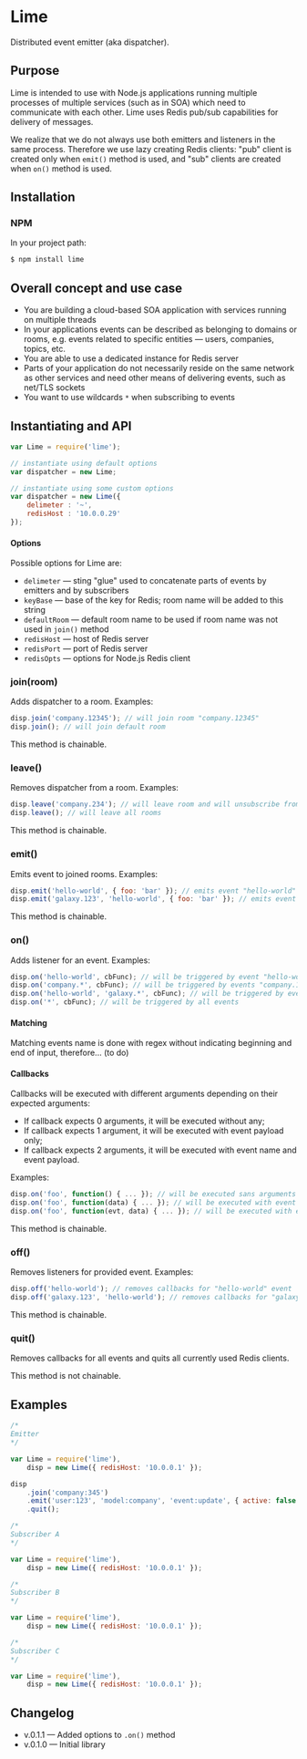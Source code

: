 Lime
====

Distributed event emitter (aka dispatcher).

## Purpose

Lime is intended to use with Node.js applications running multiple processes of multiple services (such as in SOA) which need to communicate with each other. Lime uses Redis pub/sub capabilities for delivery of messages.

We realize that we do not always use both emitters and listeners in the same process. Therefore we use lazy creating Redis clients: "pub" client is created only when `emit()` method is used, and "sub" clients are created when `on()` method is used.

## Installation

### NPM

In your project path:

```javascript
$ npm install lime
```

## Overall concept and use case

*   You are building a cloud-based SOA application with services running on multiple threads
*   In your applications events can be described as belonging to domains or rooms, e.g. events related to specific entities &mdash; users, companies, topics, etc.
*   You are able to use a dedicated instance for Redis server
*   Parts of your application do not necessarily reside on the same network as other services and need other means of delivering events, such as net/TLS sockets
*   You want to use wildcards `*` when subscribing to events

## Instantiating and API

```javascript
var Lime = require('lime');

// instantiate using default options
var dispatcher = new Lime;

// instantiate using some custom options
var dispatcher = new Lime({
    delimeter : '~',
    redisHost : '10.0.0.29'
});
```

#### Options

Possible options for Lime are:

*   `delimeter` &mdash; sting "glue" used to concatenate parts of events by emitters and by subscribers
*   `keyBase` &mdash; base of the key for Redis; room name will be added to this string
*   `defaultRoom` &mdash; default room name to be used if room name was not used in `join()` method
*   `redisHost`  &mdash; host of Redis server
*   `redisPort`  &mdash; port of Redis server
*   `redisOpts`  &mdash; options for Node.js Redis client

### join(room)

Adds dispatcher to a room. Examples:

```javascript
disp.join('company.12345'); // will join room "company.12345"
disp.join(); // will join default room
```

This method is chainable.

### leave()

Removes dispatcher from a room. Examples:

```javascript
disp.leave('company.234'); // will leave room and will unsubscribe from corresponding Redis channel
disp.leave(); // will leave all rooms
```

This method is chainable.

### emit()

Emits event to joined rooms. Examples:

```javascript
disp.emit('hello-world', { foo: 'bar' }); // emits event "hello-world"
disp.emit('galaxy.123', 'hello-world', { foo: 'bar' }); // emits event "galaxy.123::hello-world" if delimeter is set to "::"
```

This method is chainable.

### on()

Adds listener for an event. Examples:

```javascript
disp.on('hello-world', cbFunc); // will be triggered by event "hello-world"
disp.on('company.*', cbFunc); // will be triggered by events "company.1234", "company.Foo" etc.
disp.on('hello-world', 'galaxy.*', cbFunc); // will be triggered by events "galaxy.123::hello-world" or "hello-world::galaxy.Milky Way", and so on
disp.on('*', cbFunc); // will be triggered by all events
```

#### Matching

Matching events name is done with regex without indicating beginning and end of input, therefore... (to do)

#### Callbacks

Callbacks will be executed with different arguments depending on their expected arguments:

*   If callback expects 0 arguments, it will be executed without any;
*   If callback expects 1 argument, it will be executed with event payload only;
*   If callback expects 2 arguments, it will be executed with event name and event payload.

Examples:

```javascript
disp.on('foo', function() { ... }); // will be executed sans arguments
disp.on('foo', function(data) { ... }); // will be executed with event payload
disp.on('foo', function(evt, data) { ... }); // will be executed with event name and payload
```

This method is chainable.

### off()

Removes listeners for provided event. Examples:

```javascript
disp.off('hello-world'); // removes callbacks for "hello-world" event
disp.off('galaxy.123', 'hello-world'); // removes callbacks for "galaxy.123::hello-world" event if delimeter is set to "::"
```

This method is chainable.

### quit()

Removes callbacks for all events and quits all currently used Redis clients.

This method is not chainable.

## Examples

```javascript
/*
Emitter
*/

var Lime = require('lime'),
    disp = new Lime({ redisHost: '10.0.0.1' });

disp
    .join('company:345')
    .emit('user:123', 'model:company', 'event:update', { active: false })
    .quit();
```

```javascript
/*
Subscriber A
*/

var Lime = require('lime'),
    disp = new Lime({ redisHost: '10.0.0.1' });
```

```javascript
/*
Subscriber B
*/

var Lime = require('lime'),
    disp = new Lime({ redisHost: '10.0.0.1' });
```

```javascript
/*
Subscriber C
*/

var Lime = require('lime'),
    disp = new Lime({ redisHost: '10.0.0.1' });
```

## Changelog

*   v.0.1.1 &mdash; Added options to `.on()` method
*   v.0.1.0 &mdash; Initial library